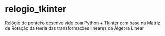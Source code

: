 # relogio_tkinter
Relógio de ponteiro desenvolvido com Python + Tkinter com base na Matriz de Rotação da teoria das transformações lineares da Álgebra Linear
